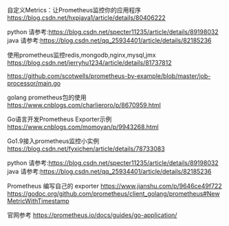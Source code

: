 自定义Metrics：让Prometheus监控你的应用程序
https://blog.csdn.net/hxpjava1/article/details/80406222


python 请参考:https://blog.csdn.net/specter11235/article/details/89198032
java 请参考:https://blog.csdn.net/qq_25934401/article/details/82185236


使用prometheus监控redis,mongodb,nginx,mysql,jmx
https://blog.csdn.net/jerryhu1234/article/details/81737812



https://github.com/scotwells/prometheus-by-example/blob/master/job-processor/main.go


golang prometheus包的使用
https://www.cnblogs.com/charlieroro/p/8670959.html

Go语言开发Prometheus Exporter示例
https://www.cnblogs.com/momoyan/p/9943268.html

Go1.9接入prometheus监控小实例
https://blog.csdn.net/fyxichen/article/details/78733083


python 请参考:https://blog.csdn.net/specter11235/article/details/89198032
java 请参考:https://blog.csdn.net/qq_25934401/article/details/82185236


Prometheus 编写自己的 exporter
https://www.jianshu.com/p/9646ce49f722
https://godoc.org/github.com/prometheus/client_golang/prometheus#NewMetricWithTimestamp

官网参考
https://prometheus.io/docs/guides/go-application/
